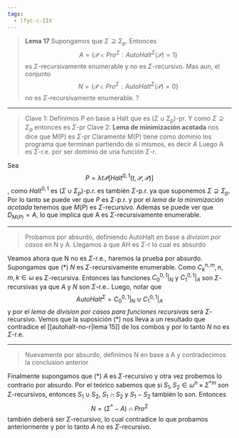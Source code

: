 ```yaml
---
tags:
  - lfyc-c-IIX
---
```

> **Lema 17** Supongamos que $\Sigma\supseteq\Sigma_p$. Entonces $$A=\{\mathcal{P}\in{Pro}^{\Sigma}:{AutoHalt}^{\Sigma}(\mathcal{P})=1\}$$ es $\Sigma$-recursivamente enumerable y no es $\Sigma$-recursivo. Mas aun, el conjunto $$N=\{\mathcal{P}\in{Pro}^{\Sigma}:{AutoHalt}^{\Sigma}(\mathcal{P})=0\}$$ no es $\Sigma$-recursivamente enumerable.
?

---
> Clave 1: Definimos P en base a Halt que es $(\Sigma\cup\Sigma_p)$-pr. Y como $\Sigma\supseteq\Sigma_p$ entonces es $\Sigma$-pr
> Clave 2: **Lema de minimización acotada** nos dice que M(P) es $\Sigma$-pr
> Claramente M(P) tiene como dominio los programa que terminan partiendo de si mismos, es decir $A$
> Luego A es $\Sigma$-r.e. por ser dominio de una función $\Sigma$-r.

Sea $$P=\lambda{t\mathcal{P}}\left[{Halt}^{0,1}(t,\mathcal{P},\mathcal{P})\right]$$, como ${Halt}^{0,1}$ es $(\Sigma\cup\Sigma_p)$-p.r. es también $\Sigma$-p.r. ya que suponemos $\Sigma\supseteq\Sigma_p$. Por lo tanto se puede ver que $P$ es $\Sigma$-p.r. y por el *lema de la minimización acotada* tenemos que $M(P)$ es $\Sigma$-recursivo. Además se puede ver que $D_{M(P)}=A$, lo que implica que A es $\Sigma$-recursivamente enumerable.
 - - -
> Probamos por absurdo, definiendo AutoHalt en base a *division por casos* en N y A. 
> Llegamos a que AH es $\Sigma$-r lo cual es absurdo

Veamos ahora que N no es $\Sigma$-r.e., haremos la prueba por absurdo. Supongamos que ($\ast$) $N$ es $\Sigma$-recursivamente enumerable. Como $C_{k}^{n,m},n,m,k\in\omega$ es $\Sigma$-recursiva. Entonces las funciones $C_{0}^{0,1}|_{N}$ y $C_{1}^{0,1}|_{A}$ son $\Sigma$-recursivas ya que $A$ y $N$ son $\Sigma$-r.e.. 
Luego, notar que $${AutoHalt}^{\Sigma}=C_{0}^{0,1}|_{N}\cup{C}_{1}^{0,1}|_{A}$$ y por el *lema de division por casos para funciones recursivas* será $\Sigma$-recursivo. Vemos que la suposición ($\ast$) nos lleva a un resultado que contradice el [[autohalt-no-r|lema 15]] de los combos y por lo tanto $N$ no es $\Sigma$-r.e.
 - - - 
>  Nuevamente por absurdo, definimos N en base a A y contradecimos la conclusion anterior

Finalmente supongamos que ($\ast$) $A$ es $\Sigma$-recursivo y otra vez probemos lo contrario por absurdo.
Por el teórico sabemos que si $S_1,S_2\in\omega^{n}\times\Sigma^{\ast m}$ son $\Sigma$-recursivos, entonces $S_1\cup{S_2}$, $S_1\cap{S_2}$ y $S_1-S_2$ también lo son. Entonces $$N=(\Sigma^{\ast}-A)\cap{Pro}^{\Sigma}$$ también deberá ser $\Sigma$-recursivo, lo cual contradice lo que probamos anteriormente y por lo tanto $A$ no es $\Sigma$-recursivo.